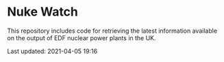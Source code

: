# Nuke Watch

This repository includes code for retrieving the latest information available on the output of EDF nuclear power plants in the UK.

Last updated: 2021-04-05 19:16